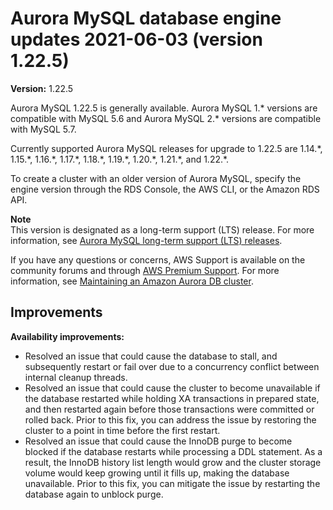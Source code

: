 # Aurora MySQL database engine updates 2021\-06\-03 \(version 1\.22\.5\)<a name="AuroraMySQL.Updates.1225"></a><a name="1225"></a><a name="1.22.5"></a>

 **Version:** 1\.22\.5 

 Aurora MySQL 1\.22\.5 is generally available\. Aurora MySQL 1\.\* versions are compatible with MySQL 5\.6 and Aurora MySQL 2\.\* versions are compatible with MySQL 5\.7\. 

 Currently supported Aurora MySQL releases for upgrade to 1\.22\.5 are 1\.14\.\*, 1\.15\.\*, 1\.16\.\*, 1\.17\.\*, 1\.18\.\*, 1\.19\.\*, 1\.20\.\*, 1\.21\.\*, and 1\.22\.\*\. 

 To create a cluster with an older version of Aurora MySQL, specify the engine version through the RDS Console, the AWS CLI, or the Amazon RDS API\. 

**Note**  
 This version is designated as a long\-term support \(LTS\) release\. For more information, see [Aurora MySQL long\-term support \(LTS\) releases](AuroraMySQL.Updates.Versions.md#AuroraMySQL.Updates.LTS)\. 

 If you have any questions or concerns, AWS Support is available on the community forums and through [AWS Premium Support](http://aws.amazon.com/support)\. For more information, see [Maintaining an Amazon Aurora DB cluster](USER_UpgradeDBInstance.Maintenance.md)\. 

## Improvements<a name="AuroraMySQL.Updates.1225.Improvements"></a>

 **Availability improvements:** 
+  Resolved an issue that could cause the database to stall, and subsequently restart or fail over due to a concurrency conflict between internal cleanup threads\. 
+  Resolved an issue that could cause the cluster to become unavailable if the database restarted while holding XA transactions in prepared state, and then restarted again before those transactions were committed or rolled back\. Prior to this fix, you can address the issue by restoring the cluster to a point in time before the first restart\. 
+  Resolved an issue that could cause the InnoDB purge to become blocked if the database restarts while processing a DDL statement\. As a result, the InnoDB history list length would grow and the cluster storage volume would keep growing until it fills up, making the database unavailable\. Prior to this fix, you can mitigate the issue by restarting the database again to unblock purge\. 